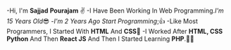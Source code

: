 -Hi, I'm **Sajjad** **Pourajam** ✌️
-I Have Been Working In Web Programming._I'm 15 Years Old_😎 
-_I'm 2 Years Ago Start Programming_;👍 
-Like Most Programmers, I Started With **HTML** And **CSS**🤟
-I Worked After **HTML, CSS** **Python** And Then **React JS** And Then I Started Learning **PHP**.👨‍💻

<!---
* My Instagram:_.sajad_2006._  ;
--->
